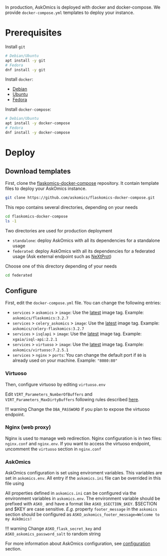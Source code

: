 In production, AskOmics is deployed with docker and docker-compose. We provide `docker-compose.yml` templates to deploy your instance.

# Prerequisites

Install `git`

```bash
# Debian/Ubuntu
apt install -y git
# Fedora
dnf install -y git
```

Install `docker`:

- [Debian](https://docs.docker.com/install/linux/docker-ce/debian/)
- [Ubuntu](https://docs.docker.com/install/linux/docker-ce/ubuntu/)
- [Fedora](https://docs.docker.com/install/linux/docker-ce/fedora/)

Install `docker-compose`:

```bash
# Debian/Ubuntu
apt install -y docker-compose
# Fedora
dnf install -y docker-compose
```

# Deploy

## Download templates

First, clone the [flaskomics-docker-compose](https://github.com/askomics/flaskomics-docker-compose) repository. It contain template files to deploy your AskOmics instance.


```bash
git clone https://github.com/askomics/flaskomics-docker-compose.git
```

This repo contains several directories, depending on your needs

```bash
cd flaskomics-docker-compose
ls -1
```

Two directories are used for production deployment

- `standalone`: deploy AskOmics with all its dependencies for a standalone usage
- `federated`: deploy AskOmics with all its dependencies for a federated usage (Ask external endpoint such as [NeXtProt](https://sparql.nextprot.org))

Choose one of this directory depending of your needs

```bash
cd federated
```
## Configure

First, edit the `docker-compose.yml` file. You can change the following entries:

- `services` > `askomics` > `image`: Use the [latest](https://github.com/askomics/flaskomics/releases/latest) image tag. Example: `askomics/flaskomics:3.2.7`
- `services` > `celery_askomics` > `image`: Use the [latest](https://github.com/askomics/flaskomics/releases/latest) image tag. Example: `askomics/celery-flaskomics:3.2.7` 
- `services` > `isqlapi` > `image`: Use the [latest](https://github.com/xgaia/isql-api/releases/latest) image tag. Example: `xgaia/isql-api:2.2.1` 
- `services` > `virtuoso` > `image`: Use the [latest](https://github.com/askomics/flaskomics/releases/latest) image tag. Example: `askomics/virtuoso:7.2.5.1` 
- `services` > `nginx` > `ports`: You can change the default port if `80` is already used on your machine. Example: `"8080:80"`

### Virtuoso

Then, configure virtuoso by editing `virtuoso.env`

Edit `VIRT_Parameters_NumberOfBuffers` and `VIRT_Parameters_MaxDirtyBuffers` following rules described [here](https://github.com/askomics/flaskomics-docker-compose#configure-virtuoso).

!!! warning
    Change the `DBA_PASSWORD` if you plan to expose the virtuoso endpoint.

### Nginx (web proxy)

Nginx is used to manage web redirection. Nginx configuration is in two files: `nginx.conf` and `nginx.env`. If you want to access the virtuoso endpoint, uncomment the `virtuoso` section in `nginx.conf`


### AskOmics

AskOmics configuration is set using enviroment variables. This variables are set in `askomics.env`. All entry if the `askomics.ini` file can be overrided in this file using 


All properties defined in `askomics.ini` can be configured via the environment variables in `askomics.env`. The environment variable should be prefixed with `ASKO_` and have a format like `ASKO_$SECTION_$KEY`. $SECTION and $KEY are case sensitive. *E.g.* property `footer_message` in the `askomics` section should be configured as `ASKO_askomics_footer_message=Welcome to my AskOmics!`

!!! warning
    Change `ASKO_flask_secret_key` and `ASKO_askomics_password_salt` to random string

For more information about AskOmics configuration, see [configuration](configure.md) section.
